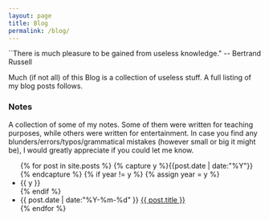 ```yaml
---
layout: page
title: Blog
permalink: /blog/
---
```


``There is much pleasure to be gained from useless knowledge." -- Bertrand Russell

Much (if not all) of this Blog is a collection of useless stuff. A full listing of my blog posts follows.

### Notes

A collection of some of my notes. Some of them were written for teaching purposes, while others were written for entertainment. In case you find any blunders/errors/typos/grammatical mistakes (however small or big it might be), I would greatly appreciate if you could let me know.


<ul class="listing">
{% for post in site.posts %}
  {% capture y %}{{post.date | date:"%Y"}}{% endcapture %}
  {% if year != y %}
    {% assign year = y %}
    <li class="listing-seperator">{{ y }}</li>
  {% endif %}
  <li class="listing-item">
    <time datetime="{{ post.date | date:"%Y-%m-%d" }}">{{ post.date | date:"%Y-%m-%d" }}</time>
    <a href="{{ post.url }}" title="{{ post.title }}">{{ post.title }}</a>
  </li>
{% endfor %}
</ul>
